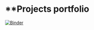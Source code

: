 # **Projects portfolio

[![Binder](https://mybinder.org/badge_logo.svg)](https://mybinder.org/v2/gh/olgaklischuk/python-cource.git/HEAD)
